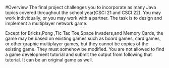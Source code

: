 #Overview
The final project challenges you to incorporate as many Java topics covered throughout the school year(CSCI 21 and CSCI 22). 
You may work individually, or you may work with a partner. The task is to design and implement a multiplayer network game.

Except for Bricks,Pong ,Tic Tac Toe,Space Invaders,and Memory Cards, the game may be based on 
existing games such as board games, card games, or other graphic multiplayer games, but they cannot be copies of the existing game. 
They must somehow be modified. You are not allowed to find a game development tutorial and submit the output from following 
that tutorial. It can be an original game as well.
